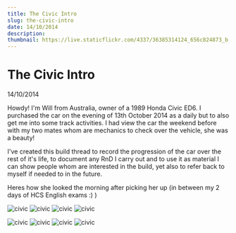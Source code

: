 ```yaml
---
title: The Civic Intro
slug: the-civic-intro
date: 14/10/2014
description: 
thumbnail: https://live.staticflickr.com/4337/36385314124_656c824873_b.jpg
---
```


# The Civic Intro
14/10/2014

Howdy! I'm Will from Australia, owner of a 1989 Honda Civic ED6. I purchased the car on the evening of 13th October 2014 as a daily but to also get me into some track activities. I had view the car the weekend before with my two mates whom are mechanics to check over the vehicle, she was a beauty!

I've created this build thread to record the progression of the car over the rest of it's life, to document any RnD I carry out and to use it as material I can show people whom are interested in the build, yet also to refer back to myself if needed to in the future.

Heres how she looked the morning after picking her up (in between my 2 days of HCS English exams :) )

![civic](https://live.staticflickr.com/4337/36385314124_656c824873_b.jpg#carouselimg)
![civic](https://live.staticflickr.com/65535/52404124464_f21c176704_b.jpg#carouselimg)
![civic](https://live.staticflickr.com/65535/52404336838_e5440567eb_b.jpg#carouselimg)
![civic](https://live.staticflickr.com/65535/52404124209_93400cfb68_b.jpg#carouselimg)

![civic](https://live.staticflickr.com/4337/36385314124_656c824873_b.jpg1)
![civic](https://live.staticflickr.com/65535/52404124464_f21c176704_b.jpg#carouseldot#dot2)
![civic](https://live.staticflickr.com/65535/52404336838_e5440567eb_b.jpg#carouseldot#dot3)
![civic](https://live.staticflickr.com/65535/52404124209_93400cfb68_b.jpg#carouseldot#dot4)